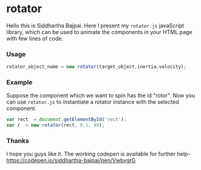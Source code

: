 # rotator

Hello this is Siddhartha Bajpai. Here I present my `rotator.js` javaScript library, which can be used to animate the components in your HTML page with few lines of code. 

### Usage
 
```js
rotator_object_name = new rotator(target_object,inertia,velocity);
```
    
### Example

Suppose the component which we want to spin has the id "rotor".
Now you can use `rotator.js` to instantiate a rotator instance with the selected component.

```js
var rect  = document.getElementById('rect');
var r  = new rotator(rect, 0.1, 40);
```    
### Thanks

I hope you guys like it.
The working codepen is available for further help-  https://codepen.io/siddhartha-bajpai/pen/VwbvgrG
